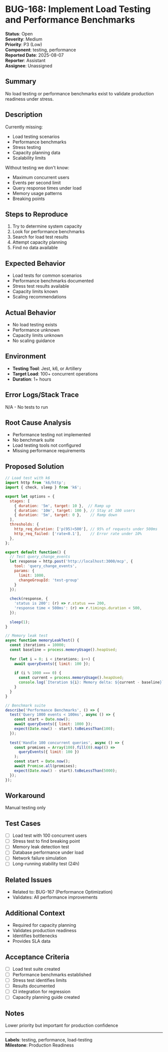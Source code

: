 # BUG-168: Implement Load Testing and Performance Benchmarks

**Status**: Open  
**Severity**: Medium  
**Priority**: P3 (Low)  
**Component**: testing, performance  
**Reported Date**: 2025-08-07  
**Reporter**: Assistant  
**Assignee**: Unassigned

## Summary

No load testing or performance benchmarks exist to validate production readiness under stress.

## Description

Currently missing:
- Load testing scenarios
- Performance benchmarks
- Stress testing
- Capacity planning data
- Scalability limits

Without testing we don't know:
- Maximum concurrent users
- Events per second limit
- Query response times under load
- Memory usage patterns
- Breaking points

## Steps to Reproduce

1. Try to determine system capacity
2. Look for performance benchmarks
3. Search for load test results
4. Attempt capacity planning
5. Find no data available

## Expected Behavior

- Load tests for common scenarios
- Performance benchmarks documented
- Stress test results available
- Capacity limits known
- Scaling recommendations

## Actual Behavior

- No load testing exists
- Performance unknown
- Capacity limits unknown
- No scaling guidance

## Environment

- **Testing Tool**: Jest, k6, or Artillery
- **Target Load**: 100+ concurrent operations
- **Duration**: 1+ hours

## Error Logs/Stack Trace

N/A - No tests to run

## Root Cause Analysis

- Performance testing not implemented
- No benchmark suite
- Load testing tools not configured
- Missing performance requirements

## Proposed Solution

```javascript
// Load test with k6
import http from 'k6/http';
import { check, sleep } from 'k6';

export let options = {
  stages: [
    { duration: '5m', target: 10 },  // Ramp up
    { duration: '10m', target: 100 }, // Stay at 100 users
    { duration: '5m', target: 0 },    // Ramp down
  ],
  thresholds: {
    http_req_duration: ['p(95)<500'], // 95% of requests under 500ms
    http_req_failed: ['rate<0.1'],    // Error rate under 10%
  },
};

export default function() {
  // Test query_change_events
  let response = http.post('http://localhost:3000/mcp', {
    tool: 'query_change_events',
    params: {
      limit: 1000,
      changeGroupId: 'test-group'
    }
  });
  
  check(response, {
    'status is 200': (r) => r.status === 200,
    'response time < 500ms': (r) => r.timings.duration < 500,
  });
  
  sleep(1);
}

// Memory leak test
async function memoryLeakTest() {
  const iterations = 10000;
  const baseline = process.memoryUsage().heapUsed;
  
  for (let i = 0; i < iterations; i++) {
    await queryEvents({ limit: 100 });
    
    if (i % 1000 === 0) {
      const current = process.memoryUsage().heapUsed;
      console.log(`Iteration ${i}: Memory delta: ${current - baseline}`);
    }
  }
}

// Benchmark suite
describe('Performance Benchmarks', () => {
  test('Query 1000 events < 100ms', async () => {
    const start = Date.now();
    await queryEvents({ limit: 1000 });
    expect(Date.now() - start).toBeLessThan(100);
  });
  
  test('Handle 100 concurrent queries', async () => {
    const promises = Array(100).fill(0).map(() => 
      queryEvents({ limit: 100 })
    );
    const start = Date.now();
    await Promise.all(promises);
    expect(Date.now() - start).toBeLessThan(5000);
  });
});
```

## Workaround

Manual testing only

## Test Cases

- [ ] Load test with 100 concurrent users
- [ ] Stress test to find breaking point
- [ ] Memory leak detection test
- [ ] Database performance under load
- [ ] Network failure simulation
- [ ] Long-running stability test (24h)

## Related Issues

- Related to: BUG-167 (Performance Optimization)
- Validates: All performance improvements

## Additional Context

- Required for capacity planning
- Validates production readiness
- Identifies bottlenecks
- Provides SLA data

## Acceptance Criteria

- [ ] Load test suite created
- [ ] Performance benchmarks established
- [ ] Stress test identifies limits
- [ ] Results documented
- [ ] CI integration for regression
- [ ] Capacity planning guide created

## Notes

Lower priority but important for production confidence

---

**Labels**: testing, performance, load-testing  
**Milestone**: Production Readiness